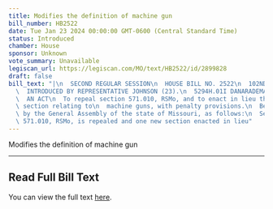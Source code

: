```yaml
---
title: Modifies the definition of machine gun
bill_number: HB2522
date: Tue Jan 23 2024 00:00:00 GMT-0600 (Central Standard Time)
status: Introduced
chamber: House
sponsor: Unknown
vote_summary: Unavailable
legiscan_url: https://legiscan.com/MO/text/HB2522/id/2899828
draft: false
bill_text: "|\n  SECOND REGULAR SESSION\n  HOUSE BILL NO. 2522\n  102ND GENERAL ASSEMBLY\n\
  \  INTRODUCED BY REPRESENTATIVE JOHNSON (23).\n  5294H.01I DANARADEMANMILLER,ChiefClerk\n\
  \  AN ACT\n  To repeal section 571.010, RSMo, and to enact in lieu thereof one new\
  \ section relating to\n  machine guns, with penalty provisions.\n  Be it enacted\
  \ by the General Assembly of the state of Missouri, as follows:\n  Section A. Section\
  \ 571.010, RSMo, is repealed and one new section enacted in lieu"
---
```

Modifies the definition of machine gun

---

## Read Full Bill Text

You can view the full text [here](https://legiscan.com/MO/text/HB2522/id/2899828).
